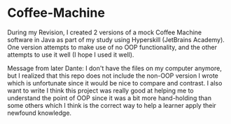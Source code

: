 # Coffee-Machine
During my Revision, I created 2 versions of a mock Coffee Machine software in Java as part of my study using Hyperskill (JetBrains Academy). One version attempts to make use of no OOP functionality, and the other attempts to use it well (I hope I used it well).

Message from later Dante: I don't have the files on my computer anymore, but I realized that this repo does not include the non-OOP version I wrote which is unfortunate since it would be nice to compare and contrast. I also want to write I think this project was really good at helping me to understand the point of OOP since it was a bit more hand-holding than some others which I think is the correct way to help a learner apply their newfound knowledge.
